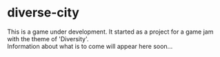 # diverse-city
This is a game under development. It started as a project for a game jam with the theme of 'Diversity'.  
Information about what is to come will appear here soon...
